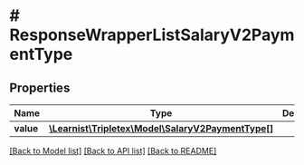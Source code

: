 # # ResponseWrapperListSalaryV2PaymentType

## Properties

Name | Type | Description | Notes
------------ | ------------- | ------------- | -------------
**value** | [**\Learnist\Tripletex\Model\SalaryV2PaymentType[]**](SalaryV2PaymentType.md) |  | [optional]

[[Back to Model list]](../../README.md#models) [[Back to API list]](../../README.md#endpoints) [[Back to README]](../../README.md)
